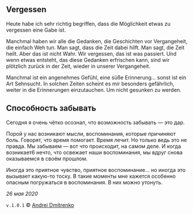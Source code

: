 ## Vergessen

Heute habe ich sehr richtig begriffen, dass die Möglichkeit etwas zu vergessen eine Gabe ist.  

Manchmal haben wir alle die Gedanken, die Geschichten vor Vergangeheit, die einfach Weh tun. Man sagt, dass die Zeit dabei hilft. Man sagt, die Zeit heilt. Aber das ist nicht Wahr. Wir vergessen, das ist was passiert. Und wenn etwas entsteht, das diese Gedanken erfrischen kann, sind wir plötzlich zurück in der Zeit, wieder in unserer Vergangeheit.  

Manchmal ist ein angenehmes Gefühl, eine süße Erinnerung... sonst ist ein Art Sehnsucht. In solchen Zeiten scheint es mir besonders gefährlich, weiter in die Erinnerungen einzutauchen. Um nicht gesunken zu werden.

## Способность забывать

Сегодня я очень чётко осознал, что возможность забывать &mdash; это дар.  

Порой у нас возникают мысли, воспоминания, которые причиняют боль. Говорят, что время помогает. Время лечит. Но только ведь это не правда. Мы забываем &mdash; вот что происходит, на самом деле. И когда возникает6 нечто, что освежает наши воспоминания, мы вдруг снова оказываемся в своём прошлом.

Иногда это приятное чувство, приятное воспоминание... но иногда это вызывает какую-то тоску. В такие моменты мне кажется особенно опасным погружаться в воспоминания. В них можно утонуть.

_26 мая 2020_

`v.1.0.1` &copy; [Andrei Dmitrenko](https://admitrenko.github.io/blog)

